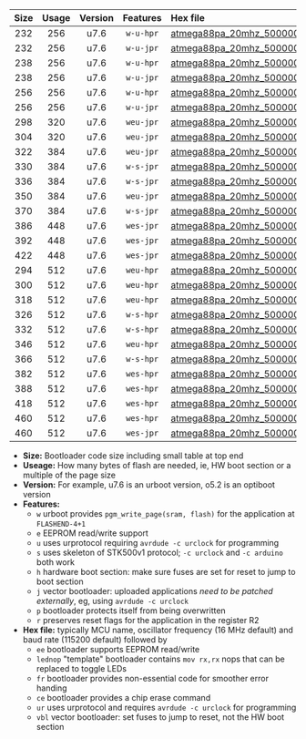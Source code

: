 |Size|Usage|Version|Features|Hex file|
|:-:|:-:|:-:|:-:|:--|
|232|256|u7.6|`w-u-hpr`|[atmega88pa_20mhz_500000bps_ur.hex](https://raw.githubusercontent.com/stefanrueger/urboot/main//atmega88pa_20mhz_500000bps_ur.hex)|
|232|256|u7.6|`w-u-jpr`|[atmega88pa_20mhz_500000bps_ur_vbl.hex](https://raw.githubusercontent.com/stefanrueger/urboot/main//atmega88pa_20mhz_500000bps_ur_vbl.hex)|
|238|256|u7.6|`w-u-hpr`|[atmega88pa_20mhz_500000bps_lednop_ur.hex](https://raw.githubusercontent.com/stefanrueger/urboot/main//atmega88pa_20mhz_500000bps_lednop_ur.hex)|
|238|256|u7.6|`w-u-jpr`|[atmega88pa_20mhz_500000bps_lednop_ur_vbl.hex](https://raw.githubusercontent.com/stefanrueger/urboot/main//atmega88pa_20mhz_500000bps_lednop_ur_vbl.hex)|
|256|256|u7.6|`w-u-hpr`|[atmega88pa_20mhz_500000bps_lednop_fr_ur.hex](https://raw.githubusercontent.com/stefanrueger/urboot/main//atmega88pa_20mhz_500000bps_lednop_fr_ur.hex)|
|256|256|u7.6|`w-u-jpr`|[atmega88pa_20mhz_500000bps_lednop_fr_ur_vbl.hex](https://raw.githubusercontent.com/stefanrueger/urboot/main//atmega88pa_20mhz_500000bps_lednop_fr_ur_vbl.hex)|
|298|320|u7.6|`weu-jpr`|[atmega88pa_20mhz_500000bps_ee_ur_vbl.hex](https://raw.githubusercontent.com/stefanrueger/urboot/main//atmega88pa_20mhz_500000bps_ee_ur_vbl.hex)|
|304|320|u7.6|`weu-jpr`|[atmega88pa_20mhz_500000bps_ee_lednop_ur_vbl.hex](https://raw.githubusercontent.com/stefanrueger/urboot/main//atmega88pa_20mhz_500000bps_ee_lednop_ur_vbl.hex)|
|322|384|u7.6|`weu-jpr`|[atmega88pa_20mhz_500000bps_ee_lednop_fr_ur_vbl.hex](https://raw.githubusercontent.com/stefanrueger/urboot/main//atmega88pa_20mhz_500000bps_ee_lednop_fr_ur_vbl.hex)|
|330|384|u7.6|`w-s-jpr`|[atmega88pa_20mhz_500000bps_vbl.hex](https://raw.githubusercontent.com/stefanrueger/urboot/main//atmega88pa_20mhz_500000bps_vbl.hex)|
|336|384|u7.6|`w-s-jpr`|[atmega88pa_20mhz_500000bps_lednop_vbl.hex](https://raw.githubusercontent.com/stefanrueger/urboot/main//atmega88pa_20mhz_500000bps_lednop_vbl.hex)|
|350|384|u7.6|`weu-jpr`|[atmega88pa_20mhz_500000bps_ee_lednop_fr_ce_ur_vbl.hex](https://raw.githubusercontent.com/stefanrueger/urboot/main//atmega88pa_20mhz_500000bps_ee_lednop_fr_ce_ur_vbl.hex)|
|370|384|u7.6|`w-s-jpr`|[atmega88pa_20mhz_500000bps_lednop_fr_vbl.hex](https://raw.githubusercontent.com/stefanrueger/urboot/main//atmega88pa_20mhz_500000bps_lednop_fr_vbl.hex)|
|386|448|u7.6|`wes-jpr`|[atmega88pa_20mhz_500000bps_ee_vbl.hex](https://raw.githubusercontent.com/stefanrueger/urboot/main//atmega88pa_20mhz_500000bps_ee_vbl.hex)|
|392|448|u7.6|`wes-jpr`|[atmega88pa_20mhz_500000bps_ee_lednop_vbl.hex](https://raw.githubusercontent.com/stefanrueger/urboot/main//atmega88pa_20mhz_500000bps_ee_lednop_vbl.hex)|
|422|448|u7.6|`wes-jpr`|[atmega88pa_20mhz_500000bps_ee_lednop_fr_vbl.hex](https://raw.githubusercontent.com/stefanrueger/urboot/main//atmega88pa_20mhz_500000bps_ee_lednop_fr_vbl.hex)|
|294|512|u7.6|`weu-hpr`|[atmega88pa_20mhz_500000bps_ee_ur.hex](https://raw.githubusercontent.com/stefanrueger/urboot/main//atmega88pa_20mhz_500000bps_ee_ur.hex)|
|300|512|u7.6|`weu-hpr`|[atmega88pa_20mhz_500000bps_ee_lednop_ur.hex](https://raw.githubusercontent.com/stefanrueger/urboot/main//atmega88pa_20mhz_500000bps_ee_lednop_ur.hex)|
|318|512|u7.6|`weu-hpr`|[atmega88pa_20mhz_500000bps_ee_lednop_fr_ur.hex](https://raw.githubusercontent.com/stefanrueger/urboot/main//atmega88pa_20mhz_500000bps_ee_lednop_fr_ur.hex)|
|326|512|u7.6|`w-s-hpr`|[atmega88pa_20mhz_500000bps.hex](https://raw.githubusercontent.com/stefanrueger/urboot/main//atmega88pa_20mhz_500000bps.hex)|
|332|512|u7.6|`w-s-hpr`|[atmega88pa_20mhz_500000bps_lednop.hex](https://raw.githubusercontent.com/stefanrueger/urboot/main//atmega88pa_20mhz_500000bps_lednop.hex)|
|346|512|u7.6|`weu-hpr`|[atmega88pa_20mhz_500000bps_ee_lednop_fr_ce_ur.hex](https://raw.githubusercontent.com/stefanrueger/urboot/main//atmega88pa_20mhz_500000bps_ee_lednop_fr_ce_ur.hex)|
|366|512|u7.6|`w-s-hpr`|[atmega88pa_20mhz_500000bps_lednop_fr.hex](https://raw.githubusercontent.com/stefanrueger/urboot/main//atmega88pa_20mhz_500000bps_lednop_fr.hex)|
|382|512|u7.6|`wes-hpr`|[atmega88pa_20mhz_500000bps_ee.hex](https://raw.githubusercontent.com/stefanrueger/urboot/main//atmega88pa_20mhz_500000bps_ee.hex)|
|388|512|u7.6|`wes-hpr`|[atmega88pa_20mhz_500000bps_ee_lednop.hex](https://raw.githubusercontent.com/stefanrueger/urboot/main//atmega88pa_20mhz_500000bps_ee_lednop.hex)|
|418|512|u7.6|`wes-hpr`|[atmega88pa_20mhz_500000bps_ee_lednop_fr.hex](https://raw.githubusercontent.com/stefanrueger/urboot/main//atmega88pa_20mhz_500000bps_ee_lednop_fr.hex)|
|460|512|u7.6|`wes-hpr`|[atmega88pa_20mhz_500000bps_ee_lednop_fr_ce.hex](https://raw.githubusercontent.com/stefanrueger/urboot/main//atmega88pa_20mhz_500000bps_ee_lednop_fr_ce.hex)|
|460|512|u7.6|`wes-jpr`|[atmega88pa_20mhz_500000bps_ee_lednop_fr_ce_vbl.hex](https://raw.githubusercontent.com/stefanrueger/urboot/main//atmega88pa_20mhz_500000bps_ee_lednop_fr_ce_vbl.hex)|

- **Size:** Bootloader code size including small table at top end
- **Useage:** How many bytes of flash are needed, ie, HW boot section or a multiple of the page size
- **Version:** For example, u7.6 is an urboot version, o5.2 is an optiboot version
- **Features:**
  + `w` urboot provides `pgm_write_page(sram, flash)` for the application at `FLASHEND-4+1`
  + `e` EEPROM read/write support
  + `u` uses urprotocol requiring `avrdude -c urclock` for programming
  + `s` uses skeleton of STK500v1 protocol; `-c urclock` and `-c arduino` both work
  + `h` hardware boot section: make sure fuses are set for reset to jump to boot section
  + `j` vector bootloader: uploaded applications *need to be patched externally*, eg, using `avrdude -c urclock`
  + `p` bootloader protects itself from being overwritten
  + `r` preserves reset flags for the application in the register R2
- **Hex file:** typically MCU name, oscillator frequency (16 MHz default) and baud rate (115200 default) followed by
  + `ee` bootloader supports EEPROM read/write
  + `lednop` "template" bootloader contains `mov rx,rx` nops that can be replaced to toggle LEDs
  + `fr` bootloader provides non-essential code for smoother error handing
  + `ce` bootloader provides a chip erase command
  + `ur` uses urprotocol and requires `avrdude -c urclock` for programming
  + `vbl` vector bootloader: set fuses to jump to reset, not the HW boot section
